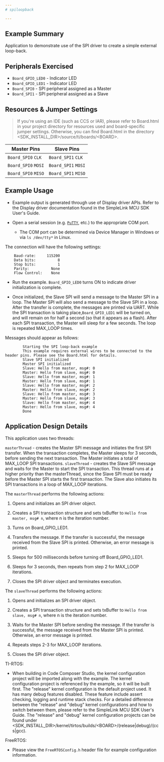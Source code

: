 ```yaml
---
# spiloopback

---
```


## Example Summary

Application to demonstrate use of the SPI driver to create a simple external
loop-back.

## Peripherals Exercised

* `Board_GPIO_LED0` - Indicator LED
* `Board_GPIO_LED1` - Indicator LED
* `Board_SPI0` - SPI peripheral assigned as a Master
* `Board_SPI1` - SPI peripheral assigned as a Slave

## Resources & Jumper Settings

> If you're using an IDE (such as CCS or IAR), please refer to Board.html in
your project directory for resources used and board-specific jumper settings.
Otherwise, you can find Board.html in the directory
&lt;SDK_INSTALL_DIR&gt;/source/ti/boards/&lt;BOARD&gt;.

  |Master Pins|Slave Pins|
  |---|---|
  |`Board_SPI0` `CLK`|`Board_SPI1` `CLK`|
  |`Board_SPI0` `MOSI`|`Board_SPI1` `MOSI`|
  |`Board_SPI0` `MISO`|`Board_SPI1` `MISO`|

## Example Usage

* Example output is generated through use of Display driver APIs. Refer to the
Display driver documentation found in the SimpleLink MCU SDK User's Guide.

* Open a serial session (e.g. [`PuTTY`](http://www.putty.org/ "PuTTY's
Homepage"), etc.) to the appropriate COM port.
    * The COM port can be determined via Device Manager in Windows or via
`ls /dev/tty*` in Linux.

The connection will have the following settings:
```
    Baud-rate:     115200
    Data bits:          8
    Stop bits:          1
    Parity:          None
    Flow Control:    None
```

* Run the example. `Board_GPIO_LED0` turns ON to indicate driver
initialization is complete.

* Once initialized, the Slave SPI will send a message to the Master SPI
in a loop. The Master SPI will also send a message to the Slave SPI in a loop.
After the transfer is complete, the messages are printed via UART.  While the
SPI transaction is taking place,`Board_GPIO_LED1` will be turned on, and will
remain on for half a second (so that it appears as a flash). After each SPI
transaction, the Master will sleep for a few seconds.  The loop is repeated
MAX_LOOP times.

Messages should appear as follows:
```
        Starting the SPI loop-back example
        This example requires external wires to be connected to the header pins. Please see the Board.html for details.
        Slave SPI initialized
        Master SPI initialized
        Slave: Hello from master, msg#: 0
        Master: Hello from slave, msg#: 0
        Slave: Hello from master, msg#: 1
        Master: Hello from slave, msg#: 1
        Slave: Hello from master, msg#: 2
        Master: Hello from slave, msg#: 2
        Slave: Hello from master, msg#: 3
        Master: Hello from slave, msg#: 3
        Slave: Hello from master, msg#: 4
        Master: Hello from slave, msg#: 4
        Done
```

## Application Design Details

This application uses two threads:

`masterThread` - creates the Master SPI message and initiates the first SPI
transfer.  When the transaction completes, the Master sleeps for 3 seconds,
before sending the next transaction.  The Master initiates a total of MAX_LOOP
SPI transactions.
`slaveThread` - creates the Slave SPI message and waits for the Master to
start the SPI transaction. This thread runs at a higher priority
than the masterThread, since the Slave SPI must be ready before the
Master SPI starts the first transaction.  The Slave also initiates its
SPI transactions in a loop of MAX_LOOP iterations.

The `masterThread` performs the following actions:

1. Opens and initializes an SPI driver object.

2. Creates a SPI transaction structure and sets txBuffer to `Hello from
master, msg# n`, where n is the iteration number.

3. Turns on Board_GPIO_LED1.

4. Transfers the message. If the transfer is successful, the message
received from the Slave SPI is printed. Otherwise, an error message
is printed.

5. Sleeps for 500 milliseconds before turning off Board_GPIO_LED1.

6. Sleeps for 3 seconds, then repeats from step 2 for MAX_LOOP iterations.

7. Closes the SPI driver object and terminates execution.

The `slaveThread` performs the following actions:

1. Opens and initializes an SPI driver object.

2. Creates a SPI transaction structure and sets txBuffer to `Hello from
slave, msg# n`, where n is the iteration number.

3. Waits for the Master SPI before sending the message. If the transfer is
successful, the message received from the Master SPI is printed.
Otherwise, an error message is printed.

4. Repeats steps 2-3 for MAX_LOOP iterations.

5. Closes the SPI driver object.

TI-RTOS:

* When building in Code Composer Studio, the kernel configuration project will
be imported along with the example. The kernel configuration project is
referenced by the example, so it will be built first. The "release" kernel
configuration is the default project used. It has many debug features disabled.
These feature include assert checking, logging and runtime stack checks. For a
detailed difference between the "release" and "debug" kernel configurations and
how to switch between them, please refer to the SimpleLink MCU SDK User's
Guide. The "release" and "debug" kernel configuration projects can be found
under &lt;SDK_INSTALL_DIR&gt;/kernel/tirtos/builds/&lt;BOARD&gt;/(release|debug)/(ccs|gcc).

FreeRTOS:

* Please view the `FreeRTOSConfig.h` header file for example configuration
information.
